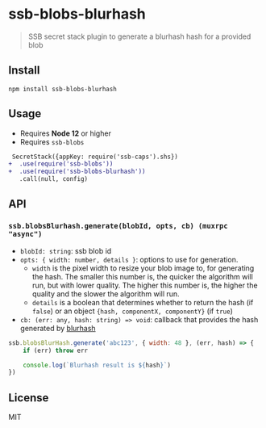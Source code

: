 # ssb-blobs-blurhash

> SSB secret stack plugin to generate a blurhash hash for a provided blob

## Install

`npm install ssb-blobs-blurhash`

## Usage

- Requires **Node 12** or higher
- Requires `ssb-blobs`

```diff
 SecretStack({appKey: require('ssb-caps').shs})
+  .use(require('ssb-blobs'))
+  .use(require('ssb-blobs-blurhash'))
   .call(null, config)
```

## API

### `ssb.blobsBlurhash.generate(blobId, opts, cb) (muxrpc "async")`

- `blobId: string`: ssb blob id
- `opts: { width: number, details }`: options to use for generation.
  - `width` is the pixel width to resize your blob image to, for generating the hash. The smaller this number is, the quicker the algorithm will run, but with lower quality. The higher this number is, the higher the quality and the slower the algorithm will run.
  - `details` is a boolean that determines whether to return the hash (if `false`) or an object `{hash, componentX, componentY}` (if `true`)
- `cb: (err: any, hash: string) => void`: callback that provides the hash generated by [blurhash](https://github.com/woltapp/blurhash)

```js
ssb.blobsBlurHash.generate('abc123', { width: 48 }, (err, hash) => {
    if (err) throw err

    console.log(`Blurhash result is ${hash}`)
})
```

## License

MIT

